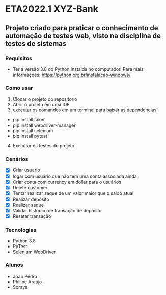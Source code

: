 # ETA2022.1 XYZ-Bank
## Projeto criado para praticar o conhecimento de automação de testes web, visto na disciplina de testes de sistemas

### Requisitos
- Ter a versão 3.8 do Python instalda no computador. Para mais informações: https://python.org.br/instalacao-windows/

### Como usar
1. Clonar o projeto do repositorio
2. Abrir o projeto em uma IDE
3. executar os comandos em um terminal para baixar as dependencias:
  - pip install faker
  - pip install webdriver-manager
  - pip install selenium         
  - pip install pytest    
4. Executar os testes do projeto

### Cenários
- [x] Criar usuario
- [x] logar com usuário que não tem uma conta associada ainda
- [x] Criar conta com currency em dollar para o usuários
- [x] Delete customer
- [x] Tentar realizar saque de um valor maior que o saldo atual
- [x] Realizar depósito
- [x] Realizar saque
- [x] Validar historico de transação de depósito
- [x] Resetar transação

### Tecnologias
- Python 3.8
- PyTest
- Selenium WebDriver

### Alunos
- João Pedro
- Philipe Araújo
- Soraya
